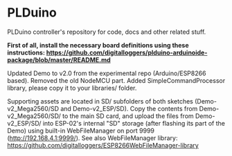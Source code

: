 # PLDuino
PLDuino controller's repository for code, docs and other related stuff.

**First of all, install the necessary board definitions using these instructions: https://github.com/digitalloggers/plduino-arduinoide-package/blob/master/README.md**

Updated Demo to v2.0 from the experimental repo (Arduino/ESP8266 based). Removed the old NodeMCU part. Added SimpleCommandProcessor library, please copy it to your libraries/ folder.

Supporting assets are located in SD/ subfolders of both sketches (Demo-v2_Mega2560/SD and Demo-v2_ESP/SD). Copy the contents from Demo-v2_Mega2560/SD/ to the main SD card, and upload the files from Demo-v2_ESP/SD/ into ESP-02's internal "SD" storage (after flashing its part of the Demo) using built-in WebFileManager on port 9999 (http://192.168.4.1:9999/). See also WebFileManager library: https://github.com/digitalloggers/ESP8266WebFileManager-library
